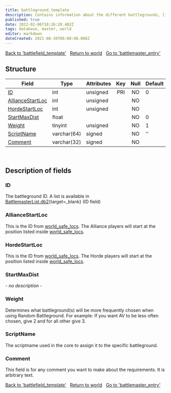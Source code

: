 ```yaml
---
title: battleground_template
description: Contains information about the different battlegrounds, like how many players are needed to start, how many can be inside the same one, and the locations where each side starts.
published: true
date: 2022-02-06T18:26:20.402Z
tags: database, master, world
editor: markdown
dateCreated: 2021-08-30T06:00:00.000Z
---
```


<a href="https://trinitycore.info/en/database/master/world/battlefield_template" class="mt-5 v-btn v-btn--depressed v-btn--flat v-btn--outlined theme--light v-size--default darkblue--text text--lighten-3"><span class="v-btn__content"><i aria-hidden="true" class="v-icon notranslate v-icon--left mdi mdi-arrow-left theme--light"></i><span>Back to 'battlefield_template'</span></span></a>&nbsp;&nbsp;&nbsp;<a href="https://trinitycore.info/en/database/master/world/home" class="mt-5 v-btn v-btn--depressed v-btn--flat v-btn--outlined theme--light v-size--default darkblue--text text--lighten-3"><span class="v-btn__content"><i aria-hidden="true" class="v-icon notranslate v-icon--left mdi mdi-home-outline theme--light"></i><span>Return to world</span></span></a>&nbsp;&nbsp;&nbsp;<a href="https://trinitycore.info/en/database/master/world/battlemaster_entry" class="mt-5 v-btn v-btn--depressed v-btn--flat v-btn--outlined theme--light v-size--default darkblue--text text--lighten-3"><span class="v-btn__content"><span>Go to 'battlemaster_entry'</span><i aria-hidden="true" class="v-icon notranslate v-icon--right mdi mdi-arrow-right theme--light"></i></span></a>

## Structure

| Field | Type | Attributes | Key | Null | Default | Extra | Comment |
| --- | --- | --- | :---: | :---: | --- | --- | --- |
| [ID](#id) | int | unsigned | PRI | NO | 0 |  |  |
| [AllianceStartLoc](#alliancestartloc) | int | unsigned |  | NO |  |  |  |
| [HordeStartLoc](#hordestartloc) | int | unsigned |  | NO |  |  |  |
| [StartMaxDist](#startmaxdist) | float |  |  | NO | 0 |  |  |
| [Weight](#weight) | tinyint | unsigned |  | NO | 1 |  |  |
| [ScriptName](#scriptname) | varchar(64) | signed |  | NO | '' |  |  |
| [Comment](#comment) | varchar(32) | signed |  | NO |  |  |  |
&nbsp;
## Description of fields

### ID
The battleground ID.
A list is available in [BattlemasterList.db2](https://wow.tools/dbc/?dbc=battlemasterlist){target=_blank} (ID field)
&nbsp;

### AllianceStartLoc
This is the ID from [world_safe_locs](/database/master/world/world_safe_locs).
The Alliance players will start at the position listed inside [world_safe_locs](/database/master/world/world_safe_locs).
&nbsp;

### HordeStartLoc
This is the ID from [world_safe_locs](/database/master/world/world_safe_locs).
The Horde players will start at the position listed inside [world_safe_locs](/database/master/world/world_safe_locs).
&nbsp;

### StartMaxDist
*- no description -*
&nbsp;

### Weight
Determines what battleground(s) will be more frequently chosen when using Random Battleground.
For example: If you want AV to be less often chosen, give 2 and for all other give 3.
&nbsp;

### ScriptName
The scriptname used in the core to assign it to the specific battleground.
&nbsp;

### Comment
This field is for any comment you want to make about the requirements. It is arbitrary text.
&nbsp;

<a href="https://trinitycore.info/en/database/master/world/battlefield_template" class="mt-5 v-btn v-btn--depressed v-btn--flat v-btn--outlined theme--light v-size--default darkblue--text text--lighten-3"><span class="v-btn__content"><i aria-hidden="true" class="v-icon notranslate v-icon--left mdi mdi-arrow-left theme--light"></i><span>Back to 'battlefield_template'</span></span></a>&nbsp;&nbsp;&nbsp;<a href="https://trinitycore.info/en/database/master/world/home" class="mt-5 v-btn v-btn--depressed v-btn--flat v-btn--outlined theme--light v-size--default darkblue--text text--lighten-3"><span class="v-btn__content"><i aria-hidden="true" class="v-icon notranslate v-icon--left mdi mdi-home-outline theme--light"></i><span>Return to world</span></span></a>&nbsp;&nbsp;&nbsp;<a href="https://trinitycore.info/en/database/master/world/battlemaster_entry" class="mt-5 v-btn v-btn--depressed v-btn--flat v-btn--outlined theme--light v-size--default darkblue--text text--lighten-3"><span class="v-btn__content"><span>Go to 'battlemaster_entry'</span><i aria-hidden="true" class="v-icon notranslate v-icon--right mdi mdi-arrow-right theme--light"></i></span></a>

